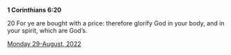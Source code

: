 **1 Corinthians 6:20**

20 For ye are bought with a price: therefore glorify God in your body, and in your spirit, which are God’s. 

[Monday 29-August, 2022](https://t.me/s/daily_scripture)
